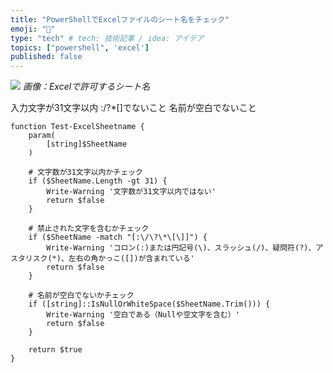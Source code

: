 ```yaml
---
title: "PowerShellでExcelファイルのシート名をチェック"
emoji: "🌟"
type: "tech" # tech: 技術記事 / idea: アイデア
topics: ["powershell", 'excel']
published: false
---
```


![](https://storage.googleapis.com/zenn-user-upload/ec7312f11040-20240624.png)
*画像：Excelで許可するシート名*

入力文字が31文字以内
:\/?*[]でないこと
名前が空白でないこと

```powershell:
function Test-ExcelSheetname {
    param(
        [string]$SheetName
    )

    # 文字数が31文字以内かチェック
    if ($SheetName.Length -gt 31) {
        Write-Warning '文字数が31文字以内ではない'
        return $false
    }

    # 禁止された文字を含むかチェック
    if ($SheetName -match "[:\/\?\*\[\]]") {
        Write-Warning 'コロン(:)または円記号(\)、スラッシュ(/)、疑問符(?)、アスタリスク(*)、左右の角かっこ([])が含まれている'
        return $false
    }

    # 名前が空白でないかチェック
    if ([string]::IsNullOrWhiteSpace($SheetName.Trim())) {
        Write-Warning '空白である（Nullや空文字を含む）'
        return $false
    }

    return $true
}
```
